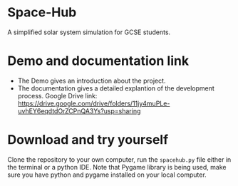 # Space-Hub
A simplified solar system simulation for GCSE students.

# Demo and documentation link
* The Demo gives an introduction about the project.
* The documentation gives a detailed explantion of the development process.
Google Drive link: https://drive.google.com/drive/folders/11jy4muPLe-uvhEY6eqdtdOrZCPnQA3Ys?usp=sharing

# Download and try yourself
Clone the repository to your own computer, run the `spacehub.py` file either in the terminal or a python IDE.
Note that Pygame library is being used, make sure you have python and pygame installed on your local computer.

